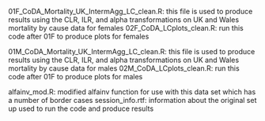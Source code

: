 01F_CoDA_Mortality_UK_IntermAgg_LC_clean.R: this file is used to produce results using the CLR, ILR, and alpha transformations on UK and Wales mortality by cause data for females
02F_CoDA_LCplots_clean.R: run this code after 01F to produce plots for females

01M_CoDA_Mortality_UK_IntermAgg_LC_clean.R: this file is used to produce results using the CLR, ILR, and alpha transformations on UK and Wales mortality by cause data for males
02M_CoDA_LCplots_clean.R: run this code after 01F to produce plots for males

alfainv_mod.R: modified alfainv function for use with this data set which has a number of border cases
session_info.rtf: information about the original set up used to run the code and produce results
